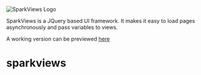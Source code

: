 ![SparkViews Logo](https://illuminatedesignstudio.com/codeprojects/sparkviews/img/logo.jpg)

SparkViews is a JQuery based UI framework. It makes it easy to load pages asynchronously and pass variables to views.

A working version can be previewed [here](https://illuminatedesignstudio.com/codeprojects/sparkviews/ "View SparkViews in action")

# sparkviews
